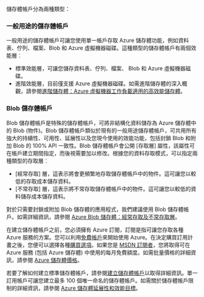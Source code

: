 儲存體帳戶分為兩種類型：

### 一般用途的儲存體帳戶

一般用途的儲存體帳戶可讓您使用單一帳戶存取 Azure 儲存體功能，例如資料表、佇列、檔案、Blob 和 Azure 虛擬機器磁碟。這種類型的儲存體帳戶有兩個效能層︰

- 標準效能層，可讓您儲存資料表、佇列、檔案、 Blob 和 Azure 虛擬機器磁碟。
- 進階效能層，目前僅支援 Azure 虛擬機器磁碟。如需進階儲存體的深入概觀，請參閱[進階儲存體：Azure 虛擬機器工作負載適用的高效能儲存體](../articles/storage/storage-premium-storage.md)。

### Blob 儲存體帳戶

Blob 儲存體帳戶是特殊的儲存體帳戶，可將非結構化資料儲存為 Azure 儲存體中的 Blob (物件)。Blob 儲存體帳戶類似於現有的一般用途儲存體帳戶，可共用所有強大的持續性、可用性、延展性以及您現今使用的效能功能，包括封鎖 Blob 和附加 Blob 的 100% API 一致性。Blob 儲存體帳戶會公開 [存取層] 屬性，該屬性可在帳戶建立期間指定，而後視需要加以修改。根據您的資料存取模式，可以指定兩種類型的存取層︰

- [經常存取] 層，這表示將會更頻繁地存取儲存體帳戶中的物件。這可讓您以較低的存取成本儲存資料。
- [不常存取] 層，這表示將不常存取儲存體帳戶中的物件。這可讓您以較低的資料儲存成本儲存資料。

對於只需要封鎖或附加 Blob 儲存體的應用程式，我們建議使用 Blob 儲存體帳戶。如需詳細資訊，請參閱 [Azure Blob 儲存體：經常存取及不常存取層](../articles/storage/storage-blob-storage-tiers.md)。

在建立儲存體帳戶之前，您必須擁有 Azure 訂閱，訂閱是指可讓您存取各種 Azure 服務的方案。您可以利用[免費帳戶](https://azure.microsoft.com/pricing/free-trial/)來開始使用 Azure。在決定購買訂用計畫之後，您便可以選擇各種[購買選項](https://azure.microsoft.com/pricing/purchase-options/)。如果您是 [MSDN 訂閱者](https://azure.microsoft.com/pricing/member-offers/msdn-benefits-details/)，您將取得可在 Azure 服務 (包括 Azure 儲存體) 中使用的每月免費額度。如需批量價格的詳細資訊，請參閱 [Azure 儲存體價格](https://azure.microsoft.com/pricing/details/storage/)。

若要了解如何建立標準儲存體帳戶，請參閱[建立儲存體帳戶](../articles/storage/storage-create-storage-account.md#create-a-storage-account)以取得詳細資訊。單一訂用帳戶可讓您建立最多 100 個唯一命名的儲存體帳戶。如需關於儲存體帳戶限制的詳細資訊，請參閱 [Azure 儲存體延展性和效能目標](../articles/storage/storage-scalability-targets.md)。

<!---HONumber=AcomDC_0427_2016-->